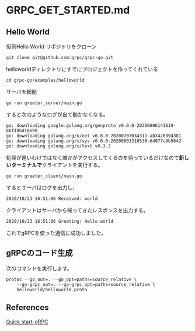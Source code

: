 # GRPC_GET_STARTED.md
## Hello World
恒例Hello World
リポジトリをクローン

```
git clone git@github.com:grpc/grpc-go.git
```
helloworldディレクトリにすでにプロジェクトを作ってくれている

```
cd grpc-go/examples/helloworld
```

サーバを起動

```
go run greeter_server/main.go
```

すると次のようなログが出て動かなくなる。

```
go: downloading google.golang.org/genproto v0.0.0-20200806141610-86f49bd18e98
go: downloading golang.org/x/net v0.0.0-20200707034311-ab3426394381
go: downloading golang.org/x/sys v0.0.0-20200803210538-64077c9b5642
go: downloading golang.org/x/text v0.3.3
```
処理が遅いわけではなく誰かがアクセスしてくるのを待っているだけなので**新しいターミナルで**クライアントを実行する。

```
go run greeter_client/main.go
```

するとサーバはログを出力し、

```
2020/10/23 16:51:06 Received: world
```

クライアントはサーバから帰ってきたレスポンスを出力する。

```
2020/10/23 16:51:06 Greeting: Hello world
```
これでgRPCを使った通信に成功しました。  

## gRPCのコード生成
次のコマンドを実行します。

```
protoc --go_out=. --go_opt=paths=source_relative \
    --go-grpc_out=. --go-grpc_opt=paths=source_relative \
    helloworld/helloworld.proto
```

## References
[Quick start-gRPC](https://grpc.io/docs/languages/go/quickstart/)